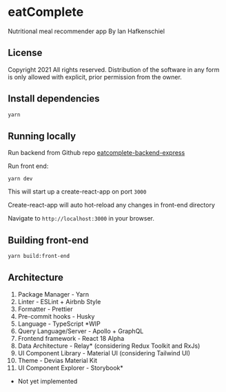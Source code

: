 # eatComplete
Nutritional meal recommender app
By Ian Hafkenschiel


## License

Copyright 2021
All rights reserved.
Distribution of the software in any form is only allowed with explicit, prior permission from the owner.

## Install dependencies

```sh
yarn
```

## Running locally

Run backend from Github repo [eatcomplete-backend-express](https://github.com/ihafkenschiel/eatcomplete-backend-express)

Run front end:
```
yarn dev
```

This will start up a create-react-app on port `3000`

Create-react-app will auto hot-reload any changes in front-end directory

Navigate to `http://localhost:3000` in your browser.

## Building front-end

```sh
yarn build:front-end
```

## Architecture

1. Package Manager - Yarn
2. Linter - ESLint + Airbnb Style
3. Formatter - Prettier
4. Pre-commit hooks - Husky
5. Language - TypeScript *WIP
6. Query Language/Server - Apollo + GraphQL
7. Frontend framework - React 18 Alpha
8. Data Architecture - Relay* (considering Redux Toolkit and RxJs)
9. UI Component Library - Material UI (considering Tailwind UI)
10. Theme - Devias Material Kit
11. UI Component Explorer - Storybook*

* Not yet implemented